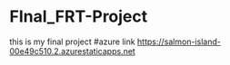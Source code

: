 # FInal_FRT-Project
this is my final project
#azure link https://salmon-island-00e49c510.2.azurestaticapps.net
